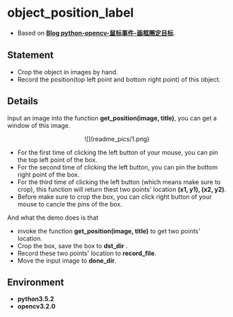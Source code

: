 # object_position_label

- Based on [**Blog python-opencv-鼠标事件-画框圈定目标**](http://blog.csdn.net/lql0716/article/details/54174293).

## Statement
- Crop the object  in images by hand.
- Record the position(top left point and bottom right point) of this object.

## Details
Input an image into the function **get_position(image, title)**,  you can get a window of this image. 

<center>![](readme_pics/1.png)</center>

- For the first time of clicking the left button of your mouse, you can pin the top left point of the box.
- For the second time of clicking the left button, you can pin the bottom right point of the box.
- For the third time of clicking the left button (which means make sure to crop), this function will return thest two points' location **(x1, y1), (x2, y2)**.
- Before make sure to crop the box, you can click right button of your mouse to cancle the pins of the box.

And what the demo does is that 

- invoke the function **get_position(image, title)**  to get two points' location.
- Crop the box, save the box to  **dst_dir** .
- Record these two points' location to **record_file**.
- Move the input image to **done_dir**.


## Environment
- **python3.5.2**
- **opencv3.2.0**

